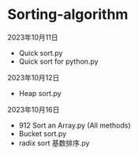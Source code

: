 # Sorting-algorithm

2023年10月11日
- Quick sort.py
- Quick sort for python.py

2023年10月12日
- Heap sort.py

2023年10月16日
- 912 Sort an Array.py (All methods)
- Bucket sort.py
- radix sort 基数排序.py
